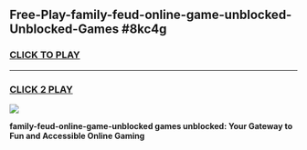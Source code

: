 
## Free-Play-family-feud-online-game-unblocked-Unblocked-Games #8kc4g
<h3>
<a href="https://news.freeplayer.one?title=family-feud-online-game-unblocked&ref=8M">CLICK TO PLAY</a></h3>
<hr>

<h3>
<a href="https://news.freeplayer.one?title=family-feud-online-game-unblocked&ref=8M">CLICK 2 PLAY</a>
  
</h3>

<a href="https://news.freeplayer.one?title=family-feud-online-game-unblocked&ref=8M"><img src="https://clearcache.store/games.png"></a>


**family-feud-online-game-unblocked games unblocked: Your Gateway to Fun and Accessible Online Gaming**
